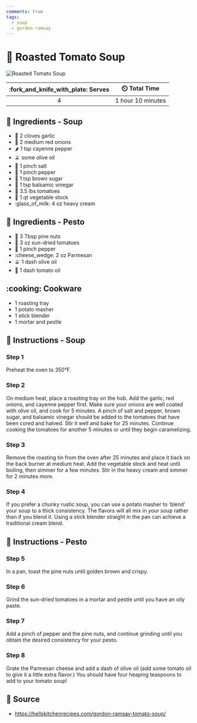 ```yaml
---
comments: true
tags:
  - soup
  - gordon-ramsay
---
```

# :tomato: Roasted Tomato Soup

![Roasted Tomato Soup](../assets/images/roasted-tomato-soup.png)

| :fork_and_knife_with_plate: Serves | :timer_clock: Total Time |
|:----------------------------------:|:-----------------------: |
| 4 | 1 hour 10 minutes |

## :salt: Ingredients - Soup

- :garlic: 2 cloves garlic
- :onion: 2 medium red onions
- :hot_pepper: 1 tsp cayenne pepper
- :olive: some olive oil
- :salt: 1 pinch salt
- :salt: 1 pinch pepper
- :maple_leaf: 1 tsp brown sugar
- :sake: 1 tsp balsamic vinegar
- :tomato: 3.5 lbs tomatoes
- :stew: 1 qt vegetable stock
- :glass_of_milk: 4 oz heavy cream

## :salt: Ingredients - Pesto

- :chestnut: 3 Tbsp pine nuts
- :tomato: 3 oz sun-dried tomatoes
- :salt: 1 pinch pepper
- :cheese_wedge: 2 oz Parmesan
- :olive: 1 dash olive oil
- :tomato: 1 dash tomato oil

## :cooking: Cookware

- 1 roasting tray
- 1 potato masher
- 1 stick blender
- 1 mortar and pestle

## :pencil: Instructions - Soup

### Step 1

Preheat the oven to 350°F.

### Step 2

On medium heat, place a roasting tray on the hob. Add the garlic, red onions, and cayenne pepper first. Make sure your
onions are well coated with olive oil, and cook for 5 minutes. A pinch of salt and pepper, brown sugar, and balsamic
vinegar should be added to the tomatoes that have been cored and halved. Stir it well and bake for 25 minutes. Continue
cooking the tomatoes for another 5 minutes or until they begin caramelizing.

### Step 3

Remove the roasting tin from the oven after 25 minutes and place it back on the back burner at medium heat. Add the
vegetable stock and heat until boiling, then simmer for a few minutes. Stir in the heavy cream and simmer for 2 minutes
more.

### Step 4

If you prefer a chunky rustic soup, you can use a potato masher to ‘blend’ your soup to a thick consistency. The
flavors will all mix in your soup rather than if you blend it. Using a stick blender straight in the pan can achieve a
traditional cream blend.

## :pencil: Instructions - Pesto

### Step 5

In a pan, toast the pine nuts until golden brown and crispy.

### Step 6

Grind the sun-dried tomatoes in a mortar and pestle until you have an oily paste.

### Step 7

Add a pinch of pepper and the pine nuts, and continue grinding until you obtain the desired consistency for your pesto.

### Step 8

Grate the Parmesan cheese and add a dash of olive oil (add some tomato oil to give it a little extra flavor.) You should
have four heaping teaspoons to add to your tomato soup!

## :link: Source

- <https://hellskitchenrecipes.com/gordon-ramsay-tomato-soup/>
